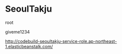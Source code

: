 # SeoulTakju



<!-- 아이디 -->

root

<!-- 비밀번호 -->

giveme1234

<!-- 도메인 -->

http://codebuild-seoultakju-service-role.ap-northeast-1.elasticbeanstalk.com/
